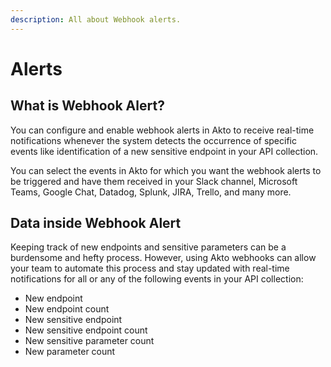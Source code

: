 ```yaml
---
description: All about Webhook alerts.
---
```


# Alerts

## What is Webhook Alert?

You can configure and enable webhook alerts in Akto to receive real-time notifications whenever the system detects the occurrence of specific events like identification of a new sensitive endpoint in your API collection.

You can select the events in Akto for which you want the webhook alerts to be triggered and have them received in your Slack channel, Microsoft Teams, Google Chat, Datadog, Splunk, JIRA, Trello, and many more.

## Data inside Webhook Alert

Keeping track of new endpoints and sensitive parameters can be a burdensome and hefty process. However, using Akto webhooks can allow your team to automate this process and stay updated with real-time notifications for all or any of the following events in your API collection:

* New endpoint
* New endpoint count
* New sensitive endpoint
* New sensitive endpoint count
* New sensitive parameter count
* New parameter count

